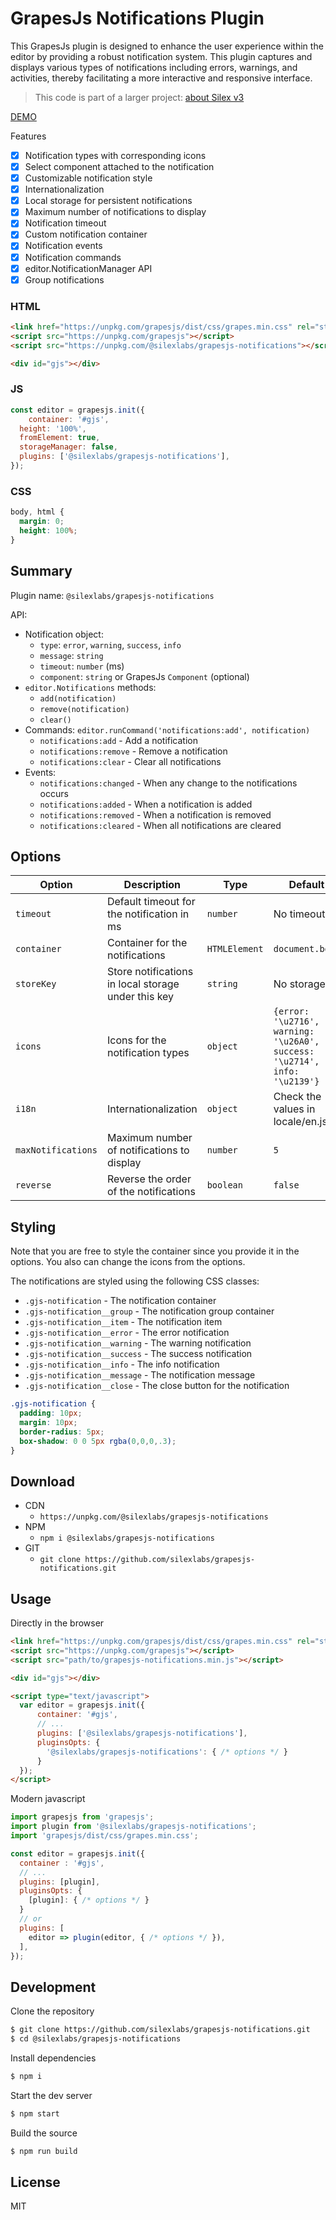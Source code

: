 # GrapesJs Notifications Plugin

This GrapesJs plugin is designed to enhance the user experience within the editor by providing a robust notification system. This plugin captures and displays various types of notifications including errors, warnings, and activities, thereby facilitating a more interactive and responsive interface.

> This code is part of a larger project: [about Silex v3](https://www.silexlabs.org/silex-v3-kickoff/)

[DEMO](https://codepen.io/lexoyo/full/mdgzKQb)

Features

* [x] Notification types with corresponding icons
* [x] Select component attached to the notification
* [x] Customizable notification style
* [x] Internationalization
* [x] Local storage for persistent notifications
* [x] Maximum number of notifications to display
* [x] Notification timeout
* [x] Custom notification container
* [x] Notification events
* [x] Notification commands
* [x] editor.NotificationManager API
* [x] Group notifications

### HTML
```html
<link href="https://unpkg.com/grapesjs/dist/css/grapes.min.css" rel="stylesheet">
<script src="https://unpkg.com/grapesjs"></script>
<script src="https://unpkg.com/@silexlabs/grapesjs-notifications"></script>

<div id="gjs"></div>
```

### JS
```js
const editor = grapesjs.init({
	container: '#gjs',
  height: '100%',
  fromElement: true,
  storageManager: false,
  plugins: ['@silexlabs/grapesjs-notifications'],
});
```

### CSS
```css
body, html {
  margin: 0;
  height: 100%;
}
```

## Summary

Plugin name: `@silexlabs/grapesjs-notifications`

API:

* Notification object:
  * `type`: `error`, `warning`, `success`, `info`
  * `message`: `string`
  * `timeout`: `number` (ms)
  * `component`: `string` or GrapesJs `Component` (optional)
* `editor.Notifications` methods:
  * `add(notification)`
  * `remove(notification)` 
  * `clear()`
* Commands: `editor.runCommand('notifications:add', notification)`
  * `notifications:add` - Add a notification
  * `notifications:remove` - Remove a notification
  * `notifications:clear` - Clear all notifications
* Events:
  * `notifications:changed` - When any change to the notifications occurs
  * `notifications:added` - When a notification is added
  * `notifications:removed` - When a notification is removed
  * `notifications:cleared` - When all notifications are cleared

## Options

| Option | Description | Type | Default |
|-|-|-|-
| `timeout` | Default timeout for the notification in ms | `number` | No timeout |
| `container` | Container for the notifications | `HTMLElement` | `document.body` |
| `storeKey` | Store notifications in local storage under this key | `string` | No storage |
| `icons` | Icons for the notification types | `object` | `{error: '\u2716', warning: '\u26A0', success: '\u2714', info: '\u2139'}` |
| `i18n` | Internationalization | `object` | Check the values in locale/en.js |
| `maxNotifications` | Maximum number of notifications to display | `number` | `5` |
| `reverse` | Reverse the order of the notifications | `boolean` | `false` |

## Styling

Note that you are free to style the container since you provide it in the options. You also can change the icons from the options.

The notifications are styled using the following CSS classes:

* `.gjs-notification` - The notification container
* `.gjs-notification__group` - The notification group container
* `.gjs-notification__item` - The notification item
* `.gjs-notification__error` - The error notification
* `.gjs-notification__warning` - The warning notification
* `.gjs-notification__success` - The success notification
* `.gjs-notification__info` - The info notification
* `.gjs-notification__message` - The notification message
* `.gjs-notification__close` - The close button for the notification

```css
.gjs-notification {
  padding: 10px;
  margin: 10px;
  border-radius: 5px;
  box-shadow: 0 0 5px rgba(0,0,0,.3);
}
```

## Download

* CDN
  * `https://unpkg.com/@silexlabs/grapesjs-notifications`
* NPM
  * `npm i @silexlabs/grapesjs-notifications`
* GIT
  * `git clone https://github.com/silexlabs/grapesjs-notifications.git`



## Usage

Directly in the browser
```html
<link href="https://unpkg.com/grapesjs/dist/css/grapes.min.css" rel="stylesheet"/>
<script src="https://unpkg.com/grapesjs"></script>
<script src="path/to/grapesjs-notifications.min.js"></script>

<div id="gjs"></div>

<script type="text/javascript">
  var editor = grapesjs.init({
      container: '#gjs',
      // ...
      plugins: ['@silexlabs/grapesjs-notifications'],
      pluginsOpts: {
        '@silexlabs/grapesjs-notifications': { /* options */ }
      }
  });
</script>
```

Modern javascript
```js
import grapesjs from 'grapesjs';
import plugin from '@silexlabs/grapesjs-notifications';
import 'grapesjs/dist/css/grapes.min.css';

const editor = grapesjs.init({
  container : '#gjs',
  // ...
  plugins: [plugin],
  pluginsOpts: {
    [plugin]: { /* options */ }
  }
  // or
  plugins: [
    editor => plugin(editor, { /* options */ }),
  ],
});
```



## Development

Clone the repository

```sh
$ git clone https://github.com/silexlabs/grapesjs-notifications.git
$ cd @silexlabs/grapesjs-notifications
```

Install dependencies

```sh
$ npm i
```

Start the dev server

```sh
$ npm start
```

Build the source

```sh
$ npm run build
```



## License

MIT
